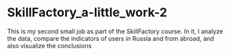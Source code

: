 # SkillFactory_a-little_work-2
This is my second small job as part of the SkillFactory course. In it, I analyze the data, compare the indicators of users in Russia and from abroad, and also visualize the conclusions
